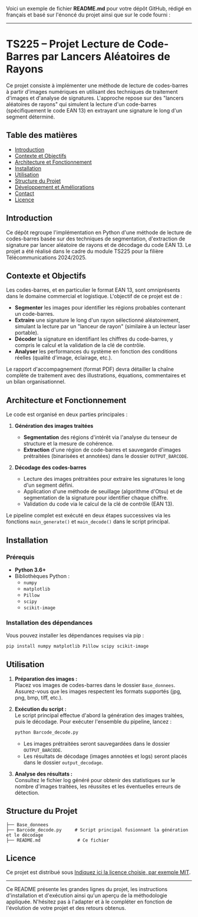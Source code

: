 Voici un exemple de fichier **README.md** pour votre dépôt GitHub, rédigé en français et basé sur l'énoncé du projet ainsi que sur le code fourni :

---

# TS225 – Projet Lecture de Code-Barres par Lancers Aléatoires de Rayons

Ce projet consiste à implémenter une méthode de lecture de codes-barres à partir d'images numériques en utilisant des techniques de traitement d'images et d'analyse de signatures. L'approche repose sur des "lancers aléatoires de rayons" qui simulent la lecture d'un code-barres (spécifiquement le code EAN 13) en extrayant une signature le long d'un segment déterminé.

## Table des matières

- [Introduction](#introduction)
- [Contexte et Objectifs](#contexte-et-objectifs)
- [Architecture et Fonctionnement](#architecture-et-fonctionnement)
- [Installation](#installation)
- [Utilisation](#utilisation)
- [Structure du Projet](#structure-du-projet)
- [Développement et Améliorations](#développement-et-améliorations)
- [Contact](#contact)
- [Licence](#licence)

## Introduction

Ce dépôt regroupe l'implémentation en Python d'une méthode de lecture de codes-barres basée sur des techniques de segmentation, d'extraction de signature par lancer aléatoire de rayons et de décodage du code EAN 13. Le projet a été réalisé dans le cadre du module TS225 pour la filière Télécommunications 2024/2025.

## Contexte et Objectifs

Les codes-barres, et en particulier le format EAN 13, sont omniprésents dans le domaine commercial et logistique. L'objectif de ce projet est de :

- **Segmenter** les images pour identifier les régions probables contenant un code-barres.
- **Extraire** une signature le long d'un rayon sélectionné aléatoirement, simulant la lecture par un "lanceur de rayon" (similaire à un lecteur laser portable).
- **Décoder** la signature en identifiant les chiffres du code-barres, y compris le calcul et la validation de la clé de contrôle.
- **Analyser** les performances du système en fonction des conditions réelles (qualité d'image, éclairage, etc.).

Le rapport d'accompagnement (format PDF) devra détailler la chaîne complète de traitement avec des illustrations, équations, commentaires et un bilan organisationnel.

## Architecture et Fonctionnement

Le code est organisé en deux parties principales :

1. **Génération des images traitées**  
   - **Segmentation** des régions d'intérêt via l'analyse du tenseur de structure et la mesure de cohérence.
   - **Extraction** d'une région de code-barres et sauvegarde d'images prétraitées (binarisées et annotées) dans le dossier `OUTPUT_BARCODE`.

2. **Décodage des codes-barres**  
   - Lecture des images prétraitées pour extraire les signatures le long d'un segment défini.
   - Application d'une méthode de seuillage (algorithme d'Otsu) et de segmentation de la signature pour identifier chaque chiffre.
   - Validation du code via le calcul de la clé de contrôle (EAN 13).

Le pipeline complet est exécuté en deux étapes successives via les fonctions `main_generate()` et `main_decode()` dans le script principal.

## Installation

### Prérequis

- **Python 3.6+**  
- Bibliothèques Python :
  - `numpy`
  - `matplotlib`
  - `Pillow`
  - `scipy`
  - `scikit-image`

### Installation des dépendances

Vous pouvez installer les dépendances requises via pip :

```bash
pip install numpy matplotlib Pillow scipy scikit-image
```

## Utilisation

1. **Préparation des images :**  
   Placez vos images de codes-barres dans le dossier `Base_donnees`. Assurez-vous que les images respectent les formats supportés (jpg, png, bmp, tiff, etc.).

2. **Exécution du script :**  
   Le script principal effectue d'abord la génération des images traitées, puis le décodage. Pour exécuter l'ensemble du pipeline, lancez :

   ```bash
   python Barcode_decode.py
   ```

   - Les images prétraitées seront sauvegardées dans le dossier `OUTPUT_BARCODE`.
   - Les résultats de décodage (images annotées et logs) seront placés dans le dossier `output_decodage`.

3. **Analyse des résultats :**  
   Consultez le fichier log généré pour obtenir des statistiques sur le nombre d'images traitées, les réussites et les éventuelles erreurs de détection.

## Structure du Projet

```
├── Base_donnees
├── Barcode_decode.py     # Script principal fusionnant la génération et le décodage
├── README.md              # Ce fichier
```



## Licence

Ce projet est distribué sous [Indiquez ici la licence choisie, par exemple MIT](LICENSE).

---

Ce README présente les grandes lignes du projet, les instructions d'installation et d'exécution ainsi qu'un aperçu de la méthodologie appliquée. N'hésitez pas à l'adapter et à le compléter en fonction de l'évolution de votre projet et des retours obtenus.
